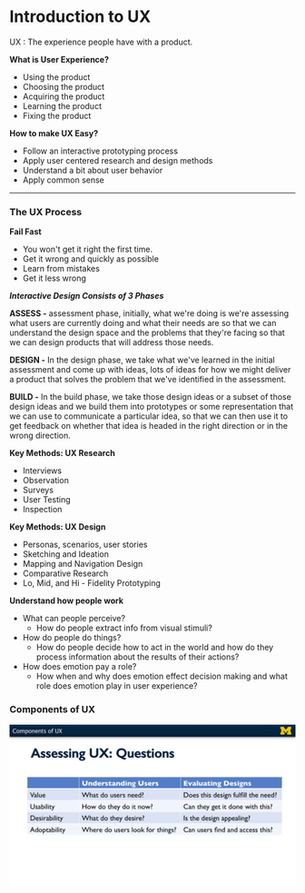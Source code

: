 # Introduction to UX



UX 
: The experience people have with a product. 

**What is User Experience?**
- Using the product
- Choosing the product
- Acquiring the product
- Learning the product
- Fixing the product 

**How to make UX Easy?**
- Follow an interactive prototyping process
- Apply user centered research and design methods 
- Understand a bit about user behavior 
- Apply common sense

***
### The UX Process 

**Fail Fast**
- You won't get it right the first time. 
- Get it wrong and quickly as possible 
- Learn from mistakes 
- Get it less wrong

**_Interactive Design Consists of 3 Phases_**

**ASSESS -**  assessment phase, initially, what we're doing is we're assessing what users are currently doing and what their needs are so that we can understand the design space and the problems that they're facing so that we can design products that will address those needs.

**DESIGN -** In the design phase, we take what we've learned in the initial assessment and come up with ideas, lots of ideas for how we might deliver a product that solves the problem that we've identified in the assessment. 

**BUILD -** In the build phase, we take those design ideas or a subset of those design ideas and we build them into prototypes or some representation that we can use to communicate a particular idea, so that we can then use it to get feedback on whether that idea is headed in the right direction or in the wrong direction.


**Key Methods: UX Research**
- Interviews
- Observation
- Surveys
- User Testing
- Inspection

**Key Methods: UX Design**
- Personas, scenarios, user stories
- Sketching and Ideation 
- Mapping and Navigation Design
- Comparative Research 
- Lo, Mid, and Hi - Fidelity Prototyping

**Understand how people work**
- What can people perceive? 
    - How do people extract info from visual stimuli? 
- How do people do things? 
    - How do people decide how to act in the world and how do they process information about the results of their actions? 
- How does emotion pay a role? 
    - How when and why does emotion effect decision making and what role does emotion play in user experience? 




 ### Components of UX

 ![Assessing UX](/AssessingUX.jpg "Assessing UX")
